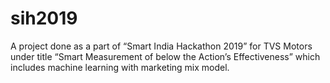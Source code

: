 # sih2019
A project done as a part of “Smart India Hackathon 2019” for TVS Motors under title “Smart Measurement of below the Action’s Effectiveness” which includes machine learning with marketing mix model.

